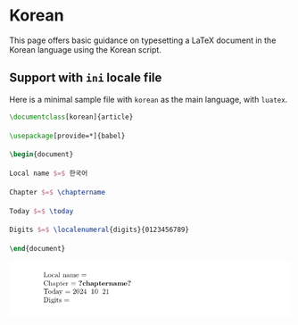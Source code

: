 # Korean

This page offers basic guidance on typesetting a LaTeX document in the
Korean language using the Korean script.

## Support with `ini` locale file

Here is a minimal sample file with `korean` as the main language, with `luatex`.

```tex
\documentclass[korean]{article}

\usepackage[provide=*]{babel}

\begin{document}

Local name $=$ 한국어

Chapter $=$ \chaptername

Today $=$ \today

Digits $=$ \localenumeral{digits}{0123456789}

\end{document}
```

![](../media/locale-korean.png)